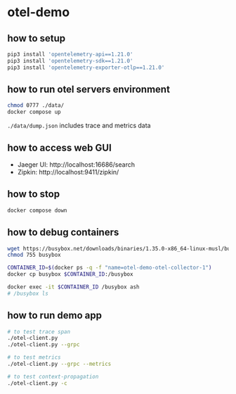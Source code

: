 # otel-demo

## how to setup
``` bash
pip3 install 'opentelemetry-api==1.21.0'
pip3 install 'opentelemetry-sdk==1.21.0'
pip3 install 'opentelemetry-exporter-otlp==1.21.0'
```

## how to run otel servers environment
``` bash
chmod 0777 ./data/
docker compose up
```

`./data/dump.json` includes trace and metrics data

## how to access web GUI
* Jaeger UI: http://localhost:16686/search
* Zipkin: http://localhost:9411/zipkin/

## how to stop
``` bash
docker compose down
```

## how to debug containers
``` bash
wget https://busybox.net/downloads/binaries/1.35.0-x86_64-linux-musl/busybox
chmod 755 busybox

CONTAINER_ID=$(docker ps -q -f "name=otel-demo-otel-collector-1")
docker cp busybox $CONTAINER_ID:/busybox

docker exec -it $CONTAINER_ID /busybox ash
# /busybox ls
```

## how to run demo app
``` bash
# to test trace span
./otel-client.py
./otel-client.py --grpc

# to test metrics
./otel-client.py --grpc --metrics

# to test context-propagation
./otel-client.py -c
```
